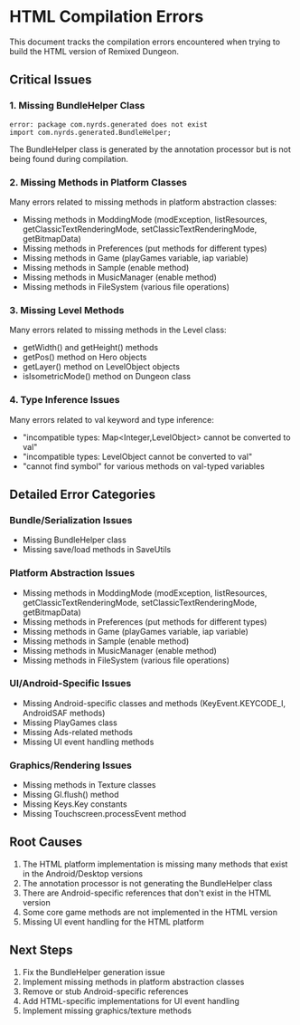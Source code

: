 # HTML Compilation Errors

This document tracks the compilation errors encountered when trying to build the HTML version of Remixed Dungeon.

## Critical Issues

### 1. Missing BundleHelper Class
```
error: package com.nyrds.generated does not exist
import com.nyrds.generated.BundleHelper;
```
The BundleHelper class is generated by the annotation processor but is not being found during compilation.

### 2. Missing Methods in Platform Classes
Many errors related to missing methods in platform abstraction classes:
- Missing methods in ModdingMode (modException, listResources, getClassicTextRenderingMode, setClassicTextRenderingMode, getBitmapData)
- Missing methods in Preferences (put methods for different types)
- Missing methods in Game (playGames variable, iap variable)
- Missing methods in Sample (enable method)
- Missing methods in MusicManager (enable method)
- Missing methods in FileSystem (various file operations)

### 3. Missing Level Methods
Many errors related to missing methods in the Level class:
- getWidth() and getHeight() methods
- getPos() method on Hero objects
- getLayer() method on LevelObject objects
- isIsometricMode() method on Dungeon class

### 4. Type Inference Issues
Many errors related to val keyword and type inference:
- "incompatible types: Map<Integer,LevelObject> cannot be converted to val"
- "incompatible types: LevelObject cannot be converted to val"
- "cannot find symbol" for various methods on val-typed variables

## Detailed Error Categories

### Bundle/Serialization Issues
- Missing BundleHelper class
- Missing save/load methods in SaveUtils

### Platform Abstraction Issues
- Missing methods in ModdingMode (modException, listResources, getClassicTextRenderingMode, setClassicTextRenderingMode, getBitmapData)
- Missing methods in Preferences (put methods for different types)
- Missing methods in Game (playGames variable, iap variable)
- Missing methods in Sample (enable method)
- Missing methods in MusicManager (enable method)
- Missing methods in FileSystem (various file operations)

### UI/Android-Specific Issues
- Missing Android-specific classes and methods (KeyEvent.KEYCODE_I, AndroidSAF methods)
- Missing PlayGames class
- Missing Ads-related methods
- Missing UI event handling methods

### Graphics/Rendering Issues
- Missing methods in Texture classes
- Missing Gl.flush() method
- Missing Keys.Key constants
- Missing Touchscreen.processEvent method

## Root Causes

1. The HTML platform implementation is missing many methods that exist in the Android/Desktop versions
2. The annotation processor is not generating the BundleHelper class
3. There are Android-specific references that don't exist in the HTML version
4. Some core game methods are not implemented in the HTML version
5. Missing UI event handling for the HTML platform

## Next Steps

1. Fix the BundleHelper generation issue
2. Implement missing methods in platform abstraction classes
3. Remove or stub Android-specific references
4. Add HTML-specific implementations for UI event handling
5. Implement missing graphics/texture methods